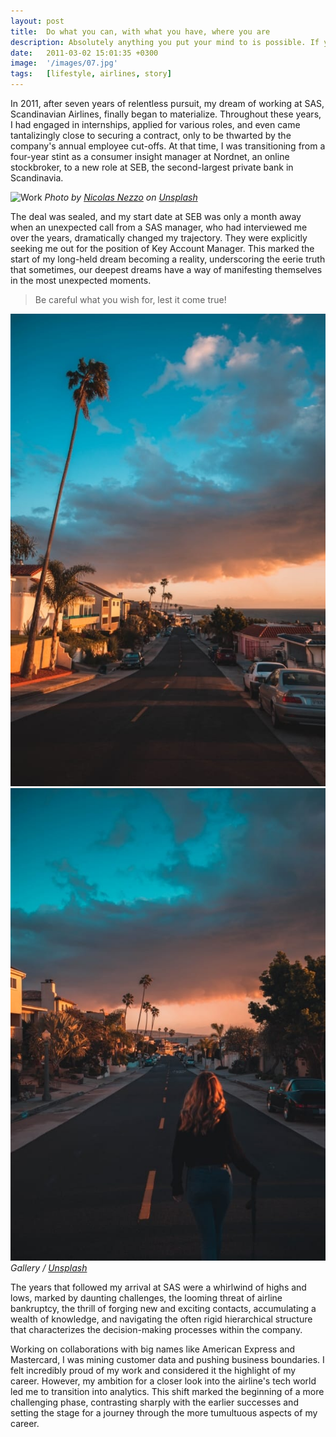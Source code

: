 ```yaml
---
layout: post
title:  Do what you can, with what you have, where you are
description: Absolutely anything you put your mind to is possible. If you can dream it - you can do it.
date:   2011-03-02 15:01:35 +0300
image:  '/images/07.jpg'
tags:   [lifestyle, airlines, story]
---
```

In 2011, after seven years of relentless pursuit, my dream of working at SAS, Scandinavian Airlines, finally began to materialize. Throughout these years, I had engaged in internships, applied for various roles, and even came tantalizingly close to securing a contract, only to be thwarted by the company's annual employee cut-offs. At that time, I was transitioning from a four-year stint as a consumer insight manager at Nordnet, an online stockbroker, to a new role at SEB, the second-largest private bank in Scandinavia. 

![Work]({{site.baseurl}}/images/07-1.jpg)
*Photo by [Nicolas Nezzo](https://unsplash.com/@nicolasnezzo) on [Unsplash](https://unsplash.com/)*

The deal was sealed, and my start date at SEB was only a month away when an unexpected call from a SAS manager, who had interviewed me over the years, dramatically changed my trajectory. They were explicitly seeking me out for the position of Key Account Manager. This marked the start of my long-held dream becoming a reality, underscoring the eerie truth that sometimes, our deepest dreams have a way of manifesting themselves in the most unexpected moments.

> Be careful what you wish for, lest it come true!



<div class="gallery-box">
  <div class="gallery">
    <img src="/images/07-2.jpg" alt="Technology">
    <img src="/images/07-3.jpg" alt="Technology">
  </div>
  <em>Gallery / <a href="https://unsplash.com/" target="_blank">Unsplash</a></em>
</div>

The years that followed my arrival at SAS were a whirlwind of highs and lows, marked by daunting challenges, the looming threat of airline bankruptcy, the thrill of forging new and exciting contacts, accumulating a wealth of knowledge, and navigating the often rigid hierarchical structure that characterizes the decision-making processes within the company.

Working on collaborations with big names like American Express and Mastercard, I was mining customer data and pushing business boundaries. I felt incredibly proud of my work and considered it the highlight of my career. However, my ambition for a closer look into the airline's tech world led me to transition into analytics. 
This shift marked the beginning of a more challenging phase, contrasting sharply with the earlier successes and setting the stage for a journey through the more tumultuous aspects of my career.
